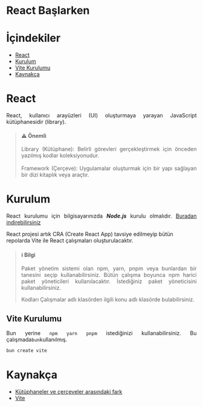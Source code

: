 # React Başlarken

# İçindekiler
- [React](#react)
- [Kurulum](#kurulum)
- [Vite Kurulumu](#vite-kurulumu)
- [Kaynakça](#kaynakça)

# React
<p style="text-align: justify">React, kullanıcı arayüzleri (UI) oluşturmaya yarayan JavaScript kütüphanesidir (library).</p>


<blockquote style="text-align: justify;">
<h4>⚠️ <b> Önemli </b> </h4>
<p style="text-align: justify">
Library (Kütüphane): Belirli görevleri gerçekleştirmek için önceden yazılmış kodlar koleksiyonudur.  <br> <br> 
Framework (Çerçeve): Uygulamalar oluşturmak için bir yapı sağlayan bir dizi kitaplık veya araçtır.
</p>
</blockquote>


# Kurulum
<p style="text-align: justify">React kurulumu için bilgisayarınızda <i><b>Node.js</b></i> kurulu olmalıdır. <a href="https://nodejs.org/tr"> Buradan indirebilirsiniz </a> <br> 

React projesi artık CRA (Create React App) tavsiye edilmeyip bütün repolarda Vite ile React çalışmaları oluşturulacaktır.</p>


<blockquote style="text-align: justify;">
  <h4 >ℹ️ <b>Bilgi</b></h4>
<p style="text-align: justify">
Paket yönetim sistemi olan npm, yarn, pnpm veya bunlardan bir tanesini seçip kullanabilirsiniz. Bütün çalışma boyunca npm harici paket yöneticileri kullanılacaktır. İstediğiniz paket yöneticisini kullanabilirsiniz. <br> 

Kodları Çalışmalar adlı klasörden ilgili konu adlı klasörde bulabilirsiniz.
</p>
</blockquote>

## Vite Kurulumu
<p style="text-align: justify">Bun yerine <code>npm</code> <code>yarn</code> <code>pnpm</code> istediğinizi kullanabilirsiniz. Bu çalışmada<code>bun</code>kullanılmış.</p>

````bash
bun create vite
````

# Kaynakça
- [Kütüphaneler ve çerçeveler arasındaki fark](https://www.red-gate.com/simple-talk/development/other-development/the-difference-between-libraries-and-frameworks/)
- [Vite](https://vite.dev/guide/)